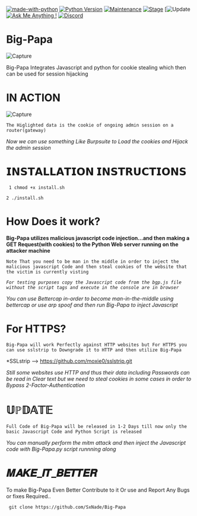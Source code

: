 [![made-with-python](https://img.shields.io/badge/Made%20with-Python-1f425f.svg)](https://www.python.org/)
[![Python Version](https://img.shields.io/badge/python-3.6+-green)](https://www.python.org)
[![Maintenance](https://img.shields.io/badge/Maintained%3F-yes-green.svg)](https://github.com/SxNade)
[![Stage](https://img.shields.io/badge/Release-Stable-brightgreen.svg)]()
[![Update](https://img.shields.io/badge/updated-today-brightgreen)
[![Ask Me Anything !](https://img.shields.io/badge/Ask%20me-anything-1abc9c.svg)](https://github.com/SxNade)
[![Discord](https://img.shields.io/discord/591914197219016707.svg?label=&logo=discord&logoColor=ffffff&color=7389D8&labelColor=6A7EC2)](https://github.com/SxNade)

# Big-Papa

![Capture](https://encrypted-tbn0.gstatic.com/images?q=tbn:ANd9GcQlqh70DzxUIwh08dpOzmZmCxm0t44h1q3xug&usqp=CAU)

Big-Papa Integrates Javascript and python for cookie stealing which then can be used for session hijacking

# IN ACTION

![Capture](https://raw.githubusercontent.com/SxNade/Big-Papa/main/cookies.png)

`The Higlighted data is the cookie of ongoing admin session on a router(gateway)`

*Now we can use something Like Burpsuite to Load the cookies and Hijack the admin session*

# 𝗜𝗡𝗦𝗧𝗔𝗟𝗟𝗔𝗧𝗜𝗢𝗡 𝗜𝗡𝗦𝗧𝗥𝗨𝗖𝗧𝗜𝗢𝗡𝗦

` 1 chmod +x install.sh`

`2 ./install.sh`


# How Does it work?

**Big-Papa utilizes malicious javascript code injection...and then making a GET Request(with cookies) to the Python Web server running on the attacker machine**



`Note That you need to be man in the middle in order to inject the malicious javascript Code and then steal cookies of the website that the victim is currently visting`


*`For testing purposes copy the Javascript code from the bgp.js file without the script tags and execute in the console are in browser`*


*You can use Bettercap in-order to become man-in-the-middle using bettercap or use arp spoof and then run Big-Papa to inject Javascript*



# For HTTPS?



`Big-Papa will work Perfectly against HTTP websites but For HTTPS you can use sslstrip to Downgrade it to HTTP and then utilize Big-Papa`



*SSLstrip --> https://github.com/moxie0/sslstrip.git



*Still some websites use HTTP and thus their data including Passwords can be read in Clear text but we need to steal cookies in some cases in order to Bypass 2-Factor-Authentication*



# 𝕌ℙ𝔻𝔸𝕋𝔼

`Full Code of Big-Papa will be released in 1-2 Days till now only the basic Javascript Code and Python Script is released`


*You can manually perform the mitm attack and then inject the Javascript code with Big-Papa.py script runnning along*


# 𝑴𝑨𝑲𝑬_𝑰𝑻_𝑩𝑬𝑻𝑻𝑬𝑹
To make Big-Papa Even Better Contribute to it Or use and Report Any Bugs or fixes Required..

` git clone https://github.com/SxNade/Big-Papa`
